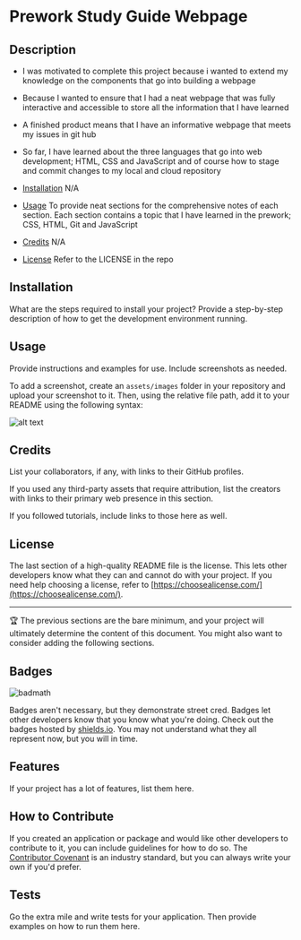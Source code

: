 # Prework Study Guide Webpage

## Description
- I was motivated to complete this project because i wanted to extend my knowledge on the components that go into building a webpage 
- Because I wanted to ensure that I had a neat webpage that was fully interactive and accessible to store all the information that I have learned
- A finished product means that I have an informative webpage that meets my issues in git hub
- So far, I have learned about the three languages that go into web development; HTML, CSS and JavaScript and of course how to stage and commit changes to my local and cloud repository 

- [Installation](#installation)
N/A
- [Usage](#usage)
To provide neat sections for the comprehensive notes of each section. Each section contains a topic that I have learned in the prework; CSS, HTML, Git and JavaScript
- [Credits](#credits)
N/A
- [License](#license)
Refer to the LICENSE in the repo

## Installation

What are the steps required to install your project? Provide a step-by-step description of how to get the development environment running.

## Usage

Provide instructions and examples for use. Include screenshots as needed.

To add a screenshot, create an `assets/images` folder in your repository and upload your screenshot to it. Then, using the relative file path, add it to your README using the following syntax:

![alt text](assets/images/screenshot.png)

## Credits

List your collaborators, if any, with links to their GitHub profiles.

If you used any third-party assets that require attribution, list the creators with links to their primary web presence in this section.

If you followed tutorials, include links to those here as well.

## License

The last section of a high-quality README file is the license. This lets other developers know what they can and cannot do with your project. If you need help choosing a license, refer to [https://choosealicense.com/](https://choosealicense.com/).

---

🏆 The previous sections are the bare minimum, and your project will ultimately determine the content of this document. You might also want to consider adding the following sections.

## Badges

![badmath](https://img.shields.io/github/languages/top/nielsenjared/badmath)

Badges aren't necessary, but they demonstrate street cred. Badges let other developers know that you know what you're doing. Check out the badges hosted by [shields.io](https://shields.io/). You may not understand what they all represent now, but you will in time.

## Features

If your project has a lot of features, list them here.

## How to Contribute

If you created an application or package and would like other developers to contribute to it, you can include guidelines for how to do so. The [Contributor Covenant](https://www.contributor-covenant.org/) is an industry standard, but you can always write your own if you'd prefer.

## Tests

Go the extra mile and write tests for your application. Then provide examples on how to run them here.